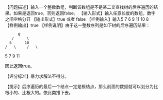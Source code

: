 
【问题描述】输入一个整数数组，判断该数组是不是某二叉查找树的后序遍历的结果。如果是返回true，否则返回false。
【输入形式】输入任意长度的数组，数字之间空格分开
【输出形式】true 或者 false
【样例输入】输入5 7 6 9 11 10 8
【样例输出】true
【样例说明】由于这一整数序列是如下树的后序遍历结果：

          8
       /      \
      6      10
    /   \     /   \
   5   7   9  11

因此返回true。

【评分标准】暴力求解法不得分。

【提示】后序遍历的最后一个结点一定是根结点，那么前面的数据就可以划分为比根小的、比根大的。依此类推下去。

